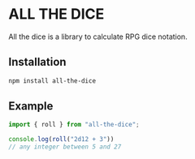 # ALL THE DICE

All the dice is a library to calculate RPG dice notation.

## Installation

```sh
npm install all-the-dice
```

## Example

```ts
import { roll } from "all-the-dice";

console.log(roll("2d12 + 3"))
// any integer between 5 and 27
```
